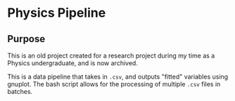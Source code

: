 # Physics Pipeline

## Purpose

This is an old project created for a research project during my time as a Physics undergraduate, and is now archived.

This is a data pipeline that takes in `.csv`, and outputs "fitted" variables using gnuplot. The bash script allows for the processing of multiple `.csv` files in batches.